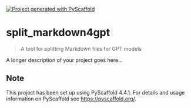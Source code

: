 <!-- These are examples of badges you might want to add to your README:
     please update the URLs accordingly

[![Built Status](https://api.cirrus-ci.com/github/<USER>/split_markdown4gpt.svg?branch=main)](https://cirrus-ci.com/github/<USER>/split_markdown4gpt)
[![ReadTheDocs](https://readthedocs.org/projects/split_markdown4gpt/badge/?version=latest)](https://split_markdown4gpt.readthedocs.io/en/stable/)
[![Coveralls](https://img.shields.io/coveralls/github/<USER>/split_markdown4gpt/main.svg)](https://coveralls.io/r/<USER>/split_markdown4gpt)
[![PyPI-Server](https://img.shields.io/pypi/v/split_markdown4gpt.svg)](https://pypi.org/project/split_markdown4gpt/)
[![Conda-Forge](https://img.shields.io/conda/vn/conda-forge/split_markdown4gpt.svg)](https://anaconda.org/conda-forge/split_markdown4gpt)
[![Monthly Downloads](https://pepy.tech/badge/split_markdown4gpt/month)](https://pepy.tech/project/split_markdown4gpt)
[![Twitter](https://img.shields.io/twitter/url/http/shields.io.svg?style=social&label=Twitter)](https://twitter.com/split_markdown4gpt)
-->

[![Project generated with PyScaffold](https://img.shields.io/badge/-PyScaffold-005CA0?logo=pyscaffold)](https://pyscaffold.org/)

# split_markdown4gpt

> A tool for splitting Markdown files for GPT models

A longer description of your project goes here...


<!-- pyscaffold-notes -->

## Note

This project has been set up using PyScaffold 4.4.1. For details and usage
information on PyScaffold see https://pyscaffold.org/.
